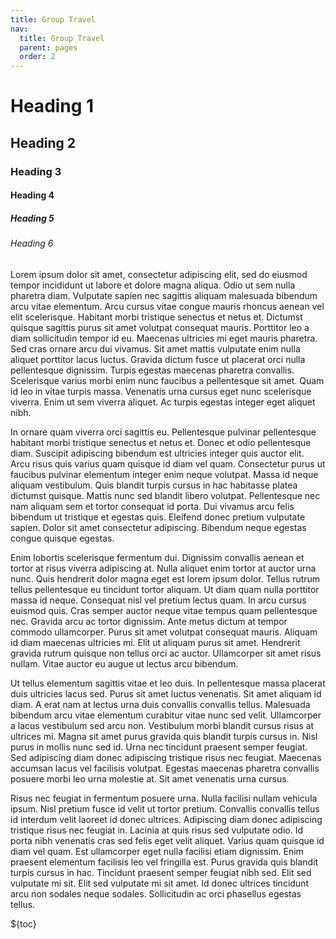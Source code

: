 ```yaml
---
title: Group Travel
nav:
  title: Group Travel
  parent: pages
  order: 2
---
```


# Heading 1

## Heading 2

### Heading 3

#### Heading 4

##### Heading 5

###### Heading 6

Lorem ipsum dolor sit amet, consectetur adipiscing elit, sed do eiusmod tempor incididunt ut labore et dolore magna aliqua. Odio ut sem nulla pharetra diam. Vulputate sapien nec sagittis aliquam malesuada bibendum arcu vitae elementum. Arcu cursus vitae congue mauris rhoncus aenean vel elit scelerisque. Habitant morbi tristique senectus et netus et. Dictumst quisque sagittis purus sit amet volutpat consequat mauris. Porttitor leo a diam sollicitudin tempor id eu. Maecenas ultricies mi eget mauris pharetra. Sed cras ornare arcu dui vivamus. Sit amet mattis vulputate enim nulla aliquet porttitor lacus luctus. Gravida dictum fusce ut placerat orci nulla pellentesque dignissim. Turpis egestas maecenas pharetra convallis. Scelerisque varius morbi enim nunc faucibus a pellentesque sit amet. Quam id leo in vitae turpis massa. Venenatis urna cursus eget nunc scelerisque viverra. Enim ut sem viverra aliquet. Ac turpis egestas integer eget aliquet nibh.

In ornare quam viverra orci sagittis eu. Pellentesque pulvinar pellentesque habitant morbi tristique senectus et netus et. Donec et odio pellentesque diam. Suscipit adipiscing bibendum est ultricies integer quis auctor elit. Arcu risus quis varius quam quisque id diam vel quam. Consectetur purus ut faucibus pulvinar elementum integer enim neque volutpat. Massa id neque aliquam vestibulum. Quis blandit turpis cursus in hac habitasse platea dictumst quisque. Mattis nunc sed blandit libero volutpat. Pellentesque nec nam aliquam sem et tortor consequat id porta. Dui vivamus arcu felis bibendum ut tristique et egestas quis. Eleifend donec pretium vulputate sapien. Dolor sit amet consectetur adipiscing. Bibendum neque egestas congue quisque egestas.

Enim lobortis scelerisque fermentum dui. Dignissim convallis aenean et tortor at risus viverra adipiscing at. Nulla aliquet enim tortor at auctor urna nunc. Quis hendrerit dolor magna eget est lorem ipsum dolor. Tellus rutrum tellus pellentesque eu tincidunt tortor aliquam. Ut diam quam nulla porttitor massa id neque. Consequat nisl vel pretium lectus quam. In arcu cursus euismod quis. Cras semper auctor neque vitae tempus quam pellentesque nec. Gravida arcu ac tortor dignissim. Ante metus dictum at tempor commodo ullamcorper. Purus sit amet volutpat consequat mauris. Aliquam id diam maecenas ultricies mi. Elit ut aliquam purus sit amet. Hendrerit gravida rutrum quisque non tellus orci ac auctor. Ullamcorper sit amet risus nullam. Vitae auctor eu augue ut lectus arcu bibendum.

Ut tellus elementum sagittis vitae et leo duis. In pellentesque massa placerat duis ultricies lacus sed. Purus sit amet luctus venenatis. Sit amet aliquam id diam. A erat nam at lectus urna duis convallis convallis tellus. Malesuada bibendum arcu vitae elementum curabitur vitae nunc sed velit. Ullamcorper a lacus vestibulum sed arcu non. Vestibulum morbi blandit cursus risus at ultrices mi. Magna sit amet purus gravida quis blandit turpis cursus in. Nisl purus in mollis nunc sed id. Urna nec tincidunt praesent semper feugiat. Sed adipiscing diam donec adipiscing tristique risus nec feugiat. Maecenas accumsan lacus vel facilisis volutpat. Egestas maecenas pharetra convallis posuere morbi leo urna molestie at. Sit amet venenatis urna cursus.

Risus nec feugiat in fermentum posuere urna. Nulla facilisi nullam vehicula ipsum. Nisl pretium fusce id velit ut tortor pretium. Convallis convallis tellus id interdum velit laoreet id donec ultrices. Adipiscing diam donec adipiscing tristique risus nec feugiat in. Lacinia at quis risus sed vulputate odio. Id porta nibh venenatis cras sed felis eget velit aliquet. Varius quam quisque id diam vel quam. Est ullamcorper eget nulla facilisi etiam dignissim. Enim praesent elementum facilisis leo vel fringilla est. Purus gravida quis blandit turpis cursus in hac. Tincidunt praesent semper feugiat nibh sed. Elit sed vulputate mi sit. Elit sed vulputate mi sit amet. Id donec ultrices tincidunt arcu non sodales neque sodales. Sollicitudin ac orci phasellus egestas tellus.

${toc}

